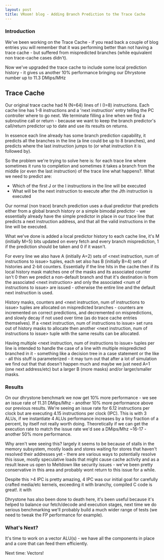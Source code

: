 ```yaml
---
layout: post
title: VRoom! blog - Adding Branch Prediction to the Trace Cache
---
```


### Introduction

We've been working on the Trace Cache - if you read back a couple of blog entries you
will remember that it was performing better than not having a trace cache - but suffered
from mispredicted branches (while equivalent non trace-cache cases didn't).

Now we've upgraded the trace cache to include some local prediction history - it gives us another 10%
performance bringing our Dhrystone number up to 11.3 DMips/MHz

## Trace Cache

Our original trace cache had N (N=64) lines of I (I=8) instructions. Each cache line has 1-8 instructions
and a 'next instruction' entry telling the PC controller where to go next. We terminate filling a line
when we find a subroutine call or return - because we want to keep the branch predictor's call/return
predictor up to date and use its results on returns.

In essence each line already has some branch prediction capability, it predicts all the branches 
in the line (a line could be up to 8 branches), and predicts where the last instruction jumps to (or 
what instruction it is followed by).

So the problem we're trying to solve here is: for each trace line where sometimes it runs to completion and
sometimes it takes a branch from the middle (or even the last instruction) of the trace line what happens?. What we need to predict are:

* Which of the first J or the I instructions in the line will be executed
* What will be the next instruction to execute after the Jth instruction is executed

Our normal (non
trace) branch prediction uses a dual predictor that predicts either from a global branch history
or a simple bimodal predictor - we essentially already have the simple predictor in place in our trace line
that predicts a
next instruction address, and that all the valid instructions in the line will be executed.

What we've done is added a local predictor history to each cache line, it's M (initially M=5) bits updated
on every fetch and every branch misprediction, 1 if the prediction should be taken and 0 if it wasn't.

For every line we also have A (initially A=2) sets of &lt;next instruction, num of instructions to issue&gt; tuples, each set also has B (initially B=4) sets of histories and  2-bit counters. Essentially if the line hits in the cache then if its local history mask matches one of the masks and its associated counter isn't 0 then we
predict a non-default branch and that it's destination is from the associated &lt;next instruction&gt; and only the associated
&lt;num of instructions to issue&gt; are issued - otherwise the entire line and the default next instruction
is used.

History masks, counters and &lt;next instruction, num of instructions to issue&gt; tuples are allocated on
mispredicted branches - counters are incremented on correct predictions, and decremented on
mispredictions, and slowly decay if not used over time (as do trace cache entries themselves). If a &lt;next instruction, num of instructions to issue&gt; set runs out of history masks to allocate then another &lt;next instruction, num of instructions to issue&gt; tuple with the same results can be allocated.

Having multiple &lt;next instruction, num of instructions to issue&gt; tuples per line is intended to handle the case
of a line with multiple mispredicted branched in it - something like a decision tree in a case statement
or the like - all this stuff is parameterized - it may turn out that after a lot of simulation we find out
that that doesn't happen much and maybe we just need A=1 (one next address/etc) but a larger B (more masks)
and/or larger/smaller masks.

### Results

On our dhrystone benchmark we now get 10% more performance - we see an issue rate of 11.31 DMips/Mhz - another 10% more
performance above our previous results. We're seeing an issue rate for 6.12 instructions per clock but
are executing 4.15 instructions per clock (IPC). This is with 3 ALUs, if we instantiate 4 ALUs performance
increases by a tiny fraction of a percent, by itself not really worth doing. Theoretically if we can get
the execution rate to match the issue rate we'd see a DMips/Mhz ~16-17 - another 50% more performance. 

Why aren't wee seeing this? largely it seems to be because of stalls in the memory subsystem, mostly
loads and stores waiting for stores that haven't resolved their addresses yet - there are various ways
to potentially resolve this issue, mostly speculative loads that might cause cache activity and as a result
leave us open to Meltdown like security issues - we've been pretty conservative in this area and probably
wont return to this issue for a while.

Despite this &gt;4 IPC is pretty amazing,  4 IPC was our initial goal for carefully crafted media/etc
kernels, exceeding it with branchy, compiled C code is great!.
it with 

Dhrystone has also been done to death here, it's been useful because it's helped to balance our
fetch/decode and execution stages, next time we do serious benchmarking we'll probably build
a much wider range of tests (we need to tweak the FP performance for example).

### What's Next?

It's time to work on a vector ALU(s) - we have all the components in place and a core that 
can feed them efficiently.

Next time: Vectors!
